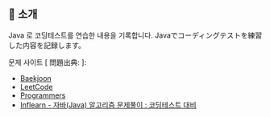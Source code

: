 ## 📑 소개
Java 로 코딩테스트를 연습한 내용을 기록합니다.
Javaでコーディングテストを練習した内容を記録します。

문제 사이트 [ 問題出典: ]:
- <a href = "https://www.acmicpc.net/">Baekjoon</a>
- <a href = "https://leetcode.com/">LeetCode</a>
- <a href = "https://school.programmers.co.kr/learn/challenges?order=recent"/>Programmers</a>
- <a href = "https://www.inflearn.com/course/%EC%9E%90%EB%B0%94-%EC%95%8C%EA%B3%A0%EB%A6%AC%EC%A6%98-%EB%AC%B8%EC%A0%9C%ED%92%80%EC%9D%B4-%EC%BD%94%ED%85%8C%EB%8C%80%EB%B9%84">Inflearn - 자바(Java) 알고리즘 문제풀이 : 코딩테스트 대비</a>
